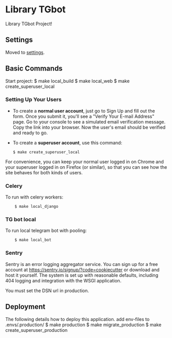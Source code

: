 # Library TGbot

Library TGbot Project!
## Settings

Moved to [settings](http://cookiecutter-django.readthedocs.io/en/latest/settings.html).

## Basic Commands
Start project:
        $ make local_build
        $ make local_web
        $ make create_superuser_local
### Setting Up Your Users

-   To create a **normal user account**, just go to Sign Up and fill out the form. Once you submit it, you'll see a "Verify Your E-mail Address" page. Go to your console to see a simulated email verification message. Copy the link into your browser. Now the user's email should be verified and ready to go.

-   To create a **superuser account**, use this command:

        $ make create_superuser_local

For convenience, you can keep your normal user logged in on Chrome and your superuser logged in on Firefox (or similar), so that you can see how the site behaves for both kinds of users.

### Celery

To run with celery workers:

        $ make local_django

### TG bot local

To run local telegram bot with pooling:

        $ make local_bot
### Sentry

Sentry is an error logging aggregator service. You can sign up for a free account at <https://sentry.io/signup/?code=cookiecutter> or download and host it yourself.
The system is set up with reasonable defaults, including 404 logging and integration with the WSGI application.

You must set the DSN url in production.

## Deployment

The following details how to deploy this application.
    add env-files to .envs/.production/
    $ make production
    $ make migrate_production
    $ make create_superuser_production
